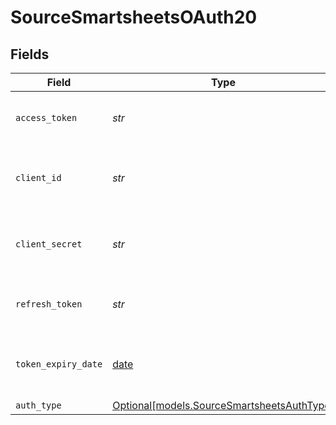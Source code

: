 # SourceSmartsheetsOAuth20


## Fields

| Field                                                                                | Type                                                                                 | Required                                                                             | Description                                                                          |
| ------------------------------------------------------------------------------------ | ------------------------------------------------------------------------------------ | ------------------------------------------------------------------------------------ | ------------------------------------------------------------------------------------ |
| `access_token`                                                                       | *str*                                                                                | :heavy_check_mark:                                                                   | Access Token for making authenticated requests.                                      |
| `client_id`                                                                          | *str*                                                                                | :heavy_check_mark:                                                                   | The API ID of the SmartSheets developer application.                                 |
| `client_secret`                                                                      | *str*                                                                                | :heavy_check_mark:                                                                   | The API Secret the SmartSheets developer application.                                |
| `refresh_token`                                                                      | *str*                                                                                | :heavy_check_mark:                                                                   | The key to refresh the expired access_token.                                         |
| `token_expiry_date`                                                                  | [date](https://docs.python.org/3/library/datetime.html#date-objects)                 | :heavy_check_mark:                                                                   | The date-time when the access token should be refreshed.                             |
| `auth_type`                                                                          | [Optional[models.SourceSmartsheetsAuthType]](../models/sourcesmartsheetsauthtype.md) | :heavy_minus_sign:                                                                   | N/A                                                                                  |